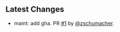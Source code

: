 ## Latest Changes

* maint: add gha. PR [#1](https://github.com/zschumacher/pinot-connect/pull/1) by [@zschumacher](https://github.com/zschumacher).
